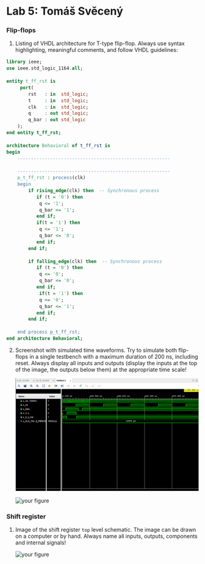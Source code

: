 # Lab 5: Tomáš Svěcený

### Flip-flops

1. Listing of VHDL architecture for T-type flip-flop. Always use syntax highlighting, meaningful comments, and follow VHDL guidelines:

```vhdl
library ieee;
use ieee.std_logic_1164.all;

entity t_ff_rst is 
     port(
        rst   : in  std_logic;
        t     : in  std_logic;
        clk   : in  std_logic;
        q     : out std_logic;
        q_bar : out std_logic
    );
end entity t_ff_rst;

architecture Behavioral of t_ff_rst is
begin
    --------------------------------------------------------
    
    --------------------------------------------------------
    p_t_ff_rst : process(clk)
    begin
        if rising_edge(clk) then  -- Synchronous process
           if (t = '0') then
            q <= '1';
            q_bar <= '1';
           end if;  
           if(t = '1') then
            q <= '1';
            q_bar <= '0';
           end if;           
        end if;
        
        if falling_edge(clk) then  -- Synchronous process
           if (t = '0') then
            q <= '0';
            q_bar <= '0';
           end if;   
            if(t = '1') then
            q <= '0';
            q_bar <= '1';
           end if;           
        end if;
        
    end process p_t_ff_rst;
end architecture Behavioral;
```

2. Screenshot with simulated time waveforms. Try to simulate both flip-flops in a single testbench with a maximum duration of 200 ns, including reset. Always display all inputs and outputs (display the inputs at the top of the image, the outputs below them) at the appropriate time scale!

   ![your figure](images/d_ff.png)
   
   ![your figure](images/t:ff.png.png)

### Shift register

1. Image of the shift register `top` level schematic. The image can be drawn on a computer or by hand. Always name all inputs, outputs, components and internal signals!

   ![your figure]()

